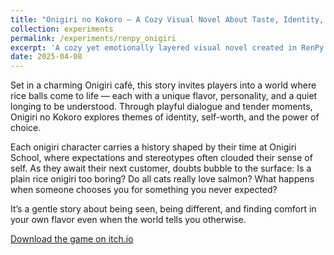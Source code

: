 ```yaml
---
title: "Onigiri no Kokoro — A Cozy Visual Novel About Taste, Identity, and Belonging"
collection: experiments
permalink: /experiments/renpy_onigiri
excerpt: 'A cozy yet emotionally layered visual novel created in RenPy'
date: 2025-04-08
---
```


Set in a charming Onigiri café, this story invites players into a world where rice balls come to life — each with a unique flavor, personality, and a quiet longing to be understood. Through playful dialogue and tender moments, Onigiri no Kokoro explores themes of identity, self-worth, and the power of choice.

Each onigiri character carries a history shaped by their time at Onigiri School, where expectations and stereotypes often clouded their sense of self. As they await their next customer, doubts bubble to the surface: Is a plain rice onigiri too boring? Do all cats really love salmon? What happens when someone chooses you for something you never expected?

It’s a gentle story about being seen, being different, and finding comfort in your own flavor even when the world tells you otherwise.

[Download the game on itch.io](https://4thpapitch.itch.io/onigiri-has-a-story-to-tell)